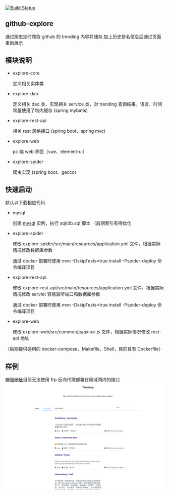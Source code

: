 [![Build Status](https://travis-ci.org/Sunnus3/github-explore.svg?branch=master)](https://travis-ci.org/Sunnus3/github-explore)
## github-explore
   通过爬虫定时爬取 github 的 trending 内容并储存,加上历史排名信息后通过页面重新展示

## 模块说明

   - explore-core
   
        定义相关实体类
   - explore-dao
   
        定义相关 dao 类，实现相关 service 类，对 trending 查询结果，语言、时间常量使用了堆内缓存 (spring mybatis)
   - explore-rest-api
        
        相关 rest 风格接口 (spring boot、spring mvc)
   - explore-web
        
        pc 端 web 界面（vue、element-ui）
   - explore-spider
    
        爬虫实现 (spring boot、gecco)
        
## 快速启动
   
   默认以下载相应代码
   
   - mysql
        
        创建 [mysql](mysql) 实例，执行 sql/db.sql 脚本 （后期索引有待优化
   - explore-spider
        
        修改 explore-spider/src/main/resources/application.yml 文件，根据实际情况修改数据库参数
        
        通过 docker 部署时使用 mvn -DskipTests=true install -Pspider-deploy 命令编译项目
   - explore-rest-api
        
        修改 explore-rest-api/src/main/resources/application.yml 文件，根据实际情况修改 servlet 容器监听端口和数据库参数
        
        通过 docker 部署时使用 mvn -DskipTests=true install -Pspider-deploy 命令编译项目
   - explore-web

        修改 explore-web/src/common/js/axiosi.js 文件，根据实际情况修改 rest-api 地址
    
   （后期提供适用的 docker-compose、Makefile、Shell，目前且有 Dockerfile）
   
## 样例
[~~体验地址~~](https://www.sunnus3.top)目前无法使用 frp 反向代理部署在局域网内的接口
![demo](doc/page.png)